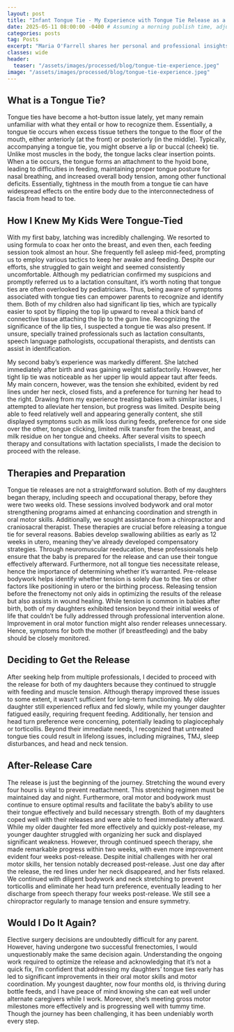 ```yaml
---
layout: post
title: "Infant Tongue Tie - My Experience with Tongue Tie Release as a Mom and OT"
date: 2025-05-11 08:00:00 -0400 # Assuming a morning publish time, adjust as needed
categories: posts
tag: Posts
excerpt: "Maria O'Farrell shares her personal and professional insights on identifying infant tongue ties, the decision-making process for release, and the crucial therapies involved before and after the procedure."
classes: wide
header:
  teaser: "/assets/images/processed/blog/tongue-tie-experience.jpeg" 
image: "/assets/images/processed/blog/tongue-tie-experience.jpeg" 
---
```


## What is a Tongue Tie?

Tongue ties have become a hot-button issue lately, yet many remain unfamiliar with what they entail or how to recognize them. Essentially, a tongue tie occurs when excess tissue tethers the tongue to the floor of the mouth, either anteriorly (at the front) or posteriorly (in the middle). Typically, accompanying a tongue tie, you might observe a lip or buccal (cheek) tie. Unlike most muscles in the body, the tongue lacks clear insertion points. When a tie occurs, the tongue forms an attachment to the hyoid bone, leading to difficulties in feeding, maintaining proper tongue posture for nasal breathing, and increased overall body tension, among other functional deficits. Essentially, tightness in the mouth from a tongue tie can have widespread effects on the entire body due to the interconnectedness of fascia from head to toe.

## How I Knew My Kids Were Tongue-Tied

With my first baby, latching was incredibly challenging. We resorted to using formula to coax her onto the breast, and even then, each feeding session took almost an hour. She frequently fell asleep mid-feed, prompting us to employ various tactics to keep her awake and feeding. Despite our efforts, she struggled to gain weight and seemed consistently uncomfortable. Although my pediatrician confirmed my suspicions and promptly referred us to a lactation consultant, it’s worth noting that tongue ties are often overlooked by pediatricians. Thus, being aware of symptoms associated with tongue ties can empower parents to recognize and identify them. Both of my children also had significant lip ties, which are typically easier to spot by flipping the top lip upward to reveal a thick band of connective tissue attaching the lip to the gum line. Recognizing the significance of the lip ties, I suspected a tongue tie was also present. If unsure, specially trained professionals such as lactation consultants, speech language pathologists, occupational therapists, and dentists can assist in identification.

My second baby’s experience was markedly different. She latched immediately after birth and was gaining weight satisfactorily. However, her tight lip tie was noticeable as her upper lip would appear taut after feeds. My main concern, however, was the tension she exhibited, evident by red lines under her neck, closed fists, and a preference for turning her head to the right. Drawing from my experience treating babies with similar issues, I attempted to alleviate her tension, but progress was limited. Despite being able to feed relatively well and appearing generally content, she still displayed symptoms such as milk loss during feeds, preference for one side over the other, tongue clicking, limited milk transfer from the breast, and milk residue on her tongue and cheeks. After several visits to speech therapy and consultations with lactation specialists, I made the decision to proceed with the release.

## Therapies and Preparation

Tongue tie releases are not a straightforward solution. Both of my daughters began therapy, including speech and occupational therapy, before they were two weeks old. These sessions involved bodywork and oral motor strengthening programs aimed at enhancing coordination and strength in oral motor skills. Additionally, we sought assistance from a chiropractor and craniosacral therapist. These therapies are crucial before releasing a tongue tie for several reasons. Babies develop swallowing abilities as early as 12 weeks in utero, meaning they’ve already developed compensatory strategies. Through neuromuscular reeducation, these professionals help ensure that the baby is prepared for the release and can use their tongue effectively afterward. Furthermore, not all tongue ties necessitate release, hence the importance of determining whether it’s warranted. Pre-release bodywork helps identify whether tension is solely due to the ties or other factors like positioning in utero or the birthing process. Releasing tension before the frenectomy not only aids in optimizing the results of the release but also assists in wound healing. While tension is common in babies after birth, both of my daughters exhibited tension beyond their initial weeks of life that couldn’t be fully addressed through professional intervention alone. Improvement in oral motor function might also render releases unnecessary. Hence, symptoms for both the mother (if breastfeeding) and the baby should be closely monitored.

## Deciding to Get the Release

After seeking help from multiple professionals, I decided to proceed with the release for both of my daughters because they continued to struggle with feeding and muscle tension. Although therapy improved these issues to some extent, it wasn’t sufficient for long-term functioning. My older daughter still experienced reflux and fed slowly, while my younger daughter fatigued easily, requiring frequent feeding. Additionally, her tension and head turn preference were concerning, potentially leading to plagiocephaly or torticollis. Beyond their immediate needs, I recognized that untreated tongue ties could result in lifelong issues, including migraines, TMJ, sleep disturbances, and head and neck tension.

## After-Release Care

The release is just the beginning of the journey. Stretching the wound every four hours is vital to prevent reattachment. This stretching regimen must be maintained day and night. Furthermore, oral motor and bodywork must continue to ensure optimal results and facilitate the baby’s ability to use their tongue effectively and build necessary strength. Both of my daughters coped well with their releases and were able to feed immediately afterward. While my older daughter fed more effectively and quickly post-release, my younger daughter struggled with organizing her suck and displayed significant weakness. However, through continued speech therapy, she made remarkable progress within two weeks, with even more improvement evident four weeks post-release. Despite initial challenges with her oral motor skills, her tension notably decreased post-release. Just one day after the release, the red lines under her neck disappeared, and her fists relaxed. We continued with diligent bodywork and neck stretching to prevent torticollis and eliminate her head turn preference, eventually leading to her discharge from speech therapy four weeks post-release. We still see a chiropractor regularly to manage tension and ensure symmetry.

## Would I Do It Again?

Elective surgery decisions are undoubtedly difficult for any parent. However, having undergone two successful frenectomies, I would unquestionably make the same decision again. Understanding the ongoing work required to optimize the release and acknowledging that it’s not a quick fix, I’m confident that addressing my daughters’ tongue ties early has led to significant improvements in their oral motor skills and motor coordination. My youngest daughter, now four months old, is thriving during bottle feeds, and I have peace of mind knowing she can eat well under alternate caregivers while I work. Moreover, she’s meeting gross motor milestones more effectively and is progressing well with tummy time. Though the journey has been challenging, it has been undeniably worth every step.
